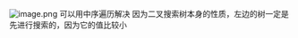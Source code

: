 ![image.png](https://obsidian-1311563466.cos.ap-guangzhou.myqcloud.com/baguwen/20241129111614.png)
可以用中序遍历解决
因为二叉搜索树本身的性质，左边的树一定是先进行搜索的，因为它的值比较小
